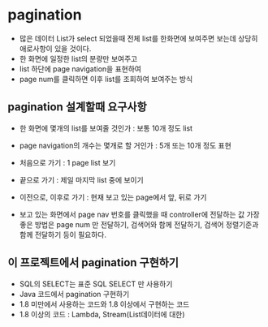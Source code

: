 # pagination
* 많은 데이터 List가 select 되었을때 전체 list를 한화면에 보여주면 보는데 상당히 애로사항이 있을 것이다.
* 한 화면에 일정한 list의 분량만 보여주고
* list 하단에 page navigation을 표현하여
* page num를 클릭하면 이후 list를 조회하여 보여주는 방식

## pagination 설계할때 요구사항
* 한 화면에 몇개의 list를 보여줄 것인가 : 보통 10개 정도 list
* page navigation의 개수는 몇개로 할 거인가 : 5개 또는 10개 정도 표현
* 처음으로 가기 : 1 page list 보기
* 끝으로 가기 : 제일 마지막 list 중에 보이기
* 이전으로, 이후로 가기 : 현재 보고 있는 page에서 앞, 뒤로 가기

* 보고 있는 화면에서 page nav 번호를 클릭했을 때 controller에 전달하는 값
가장 좋은 방법은 page num 만 전달하기, 검색어와 함께 전달하기, 검색어 정렬기준과 함께 전달하기 등이 필요하다.

## 이 프로젝트에서 pagination 구현하기
* SQL의 SELECT는 표준 SQL SELECT 만 사용하기
* Java 코드에서 pagination 구현하기
* 1.8 미만에서 사용하는 코드와 1.8 이상에서 구현하는 코드
* 1.8 이상의 코드 : Lambda, Stream(List데이터에 대한)